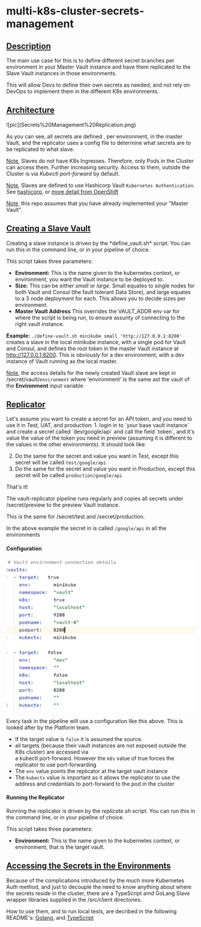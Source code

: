 # multi-k8s-cluster-secrets-management
<h2><ins>Description</ins></h2>

The main use case for this is to define different secret branches per environment in your Master Vault instance 
and have them replicated to the Slave Vault instances in those environments. 

This will allow Devs to define their own secrets as needed, and not rely on DevOps to implement them in the different K8s environments.

<h2><ins>Architecture</ins></h2>
   ![pic](Secrets%20Management%20Replication.png)
   
As you can see, all secrets are defined , per environment, in the master Vault, and the replicator
uses a config file to determine what secrets are to be replicated to what slave.

<ins>Note</ins>, Slaves do not have K8s Ingresses. Therefore, only Pods in the Cluster can access them. Further increasing security. 
Access to them, outside the Cluster is via *Kubectl port-forward* by default.

<ins>Note</ins>, Slaves are defined to use Hashicorp Vault `Kubernetes Authentication`. See [hashicorp](https://www.vaultproject.io/docs/auth/kubernetes), or [more detail from OpenShift](https://www.openshift.com/blog/vault-integration-using-kubernetes-authentication-method)
 

<ins>Note</ins>, this repo assumes that you have already implemented your "Master Vault". 

<h2><ins>Creating a Slave Vault</ins></h2>
Creating a slave instance is driven by the *define_vault.sh* script. You can run this in the command line, or in your pipeline of choice.

This script takes three parameters:
*   **Environment:**    This is the name given to the kubernetes context, or environment, you want the Vault instance to be deployed to.
*   **Size:**   This can be either *small* or *large*. Small equates to single nodes for both Vault and Consul (the fault tolerant Data Store), and large equates to a 3 node deployment for each. This allows you to decide sizes per environment.
*   **Master Vault Address**    This overrides the VAULT_ADDR env var for where the script is being run, to ensure assurity of connecting to the right vault instance.

**Example:** `./define-vault.sh minikube small 'http://127.0.0.1:8200'`  
creates a slave in the local minikube instance, with a single pod for Vault and Consul, and defines the root token in the master Vault instance at http://127.0.0.1:8200.
This is obviously for a dev environment, with a dev instance of Vault running as the local master. 

<ins>Note</ins>, the access details for the newly created Vault slave are kept in /secret/vault/`environment` where 'environment' is the same ast the vault of the **Environment** input variable  

<h2><ins>Replicator</ins></h2>
Let's assume you want to create a secret for an API token, and you need to use it in Test, UAT, and production:
1. login in to `your base vault instance` and create a secret called `dev/google/api` and call the field `token`, 
and it's value the value of the token you need in preview 
(assuming it is different to the values in the other environments). It should look like:

2. Do the same for the secret and value you want in Test, except this secret will be called `test/google/api`
3. Do the same for the secret and value you want in Production, except this secret will be called `production/google/api`

That's it!

The vault-replicator pipeline runs regularly and copies all secrets under /secret/preview to the preview Vault instance.

This is the same for /secret/test and /secret/production. 

In the above example the secret in is called `/google/api` in all the environments

#### Configuration
![pic](replicator%20config.png)

Every task in the pipeline will use a configuration like this above. This is looked after by the Platform team.

* If the target value is `false` it is assumed the source.
* all targets (because their vault instances are not exposed outside the K8s cluster) are accessed via \
 a kubectl port-forward. However the `k8s` value of true forces the replicator to use port-forwarding
* The `env` value points the replicator at the target vault instance
* The `kubectx` value is important as it allows the replicator to use the address and credentials to port-forward to the pod in the cluster

#### Running the Replicator
Running the replicator is driven by the *replicate.sh* script. You can run this in the command line, or in your pipeline of choice.

This script takes three parameters:
*   **Environment:**    This is the name given to the kubernetes context, or environment, that is the target vault.

<h2><ins>Accessing the Secrets in the Environments</ins></h2>
Because of the complications introduced by the much more Kubernetes Auth method, and just to decouple the need to know anything about where the secrets reside in the cluster,
there are a TypeScript amd GoLang Slave wrapper libraries supplied in the /src/client directories.

How to use them, and to run local tests, are decribed in the following README's: [Golang](https://github.com/pogo61/multi-k8s-cluster-secrets-management/blob/master/src/client/GoLang/README.md), and [TypeScript](https://github.com/pogo61/multi-k8s-cluster-secrets-management/blob/master/src/client/typescript/README.md)
